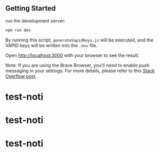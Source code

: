 ## Getting Started

run the development server:

```bash
npm run dev
```

By running this script, `generateVapidKeys.js` will be executed, and the VAPID keys will be written into the `.env` file.

Open [http://localhost:3000](http://localhost:3000) with your browser to see the result.

Note: If you are using the Brave Browser, you'll need to enable push messaging in your settings. For more details, please refer to this [Stack Overflow post](https://stackoverflow.com/a/69624651/11703800).
# test-noti
# test-noti
# test-noti
